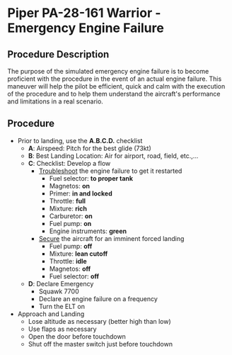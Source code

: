 # Piper PA-28-161 Warrior - Emergency Engine Failure
## Procedure Description
The purpose of the simulated emergency engine failure is to become proficient with the procedure in the event of an actual engine failure. This maneuver will help the pilot be efficient, quick and calm with the execution of the procedure and to help them understand the aircraft's performance and limitations in a real scenario.<br />

## Procedure
- Prior to landing, use the **A.B.C.D.** checklist
	- **A**: Airspeed: Pitch for the best glide (73kt)
	- **B**: Best Landing Location: Air for airport, road, field, etc.,...
	- **C**: Checklist: Develop a flow
		- <u>Troubleshoot</u> the engine failure to get it restarted
			- Fuel selector: **to proper tank**
			- Magnetos: **on**
			- Primer: **in and locked**
			- Throttle: **full**
			- Mixture: **rich**
			- Carburetor: **on**
			- Fuel pump: **on**
			- Engine instruments: **green**
		- <u>Secure</u> the aircraft for an imminent forced landing
			- Fuel pump: **off**
			- Mixture: **lean cutoff**
			- Throttle: **idle**
			- Magnetos: **off**
			- Fuel selector: **off**
	- **D**: Declare Emergency
		- Squawk 7700
		- Declare an engine failure on a frequency
		- Turn the ELT on
- Approach and Landing
	- Lose altitude as necessary (better high than low)
	- Use flaps as necessary
	- Open the door before touchdown
	- Shut off the master switch just before touchdown